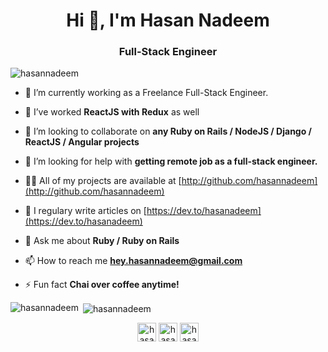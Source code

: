 <h1 align="center">Hi 👋, I'm Hasan Nadeem</h1>
<h3 align="center">Full-Stack Engineer</h3>

<p align="left"> <img src="https://komarev.com/ghpvc/?username=hasannadeem" alt="hasannadeem" /> </p>

- 🔭 I’m currently working as a Freelance Full-Stack Engineer.

- 🌱 I’ve worked **ReactJS with Redux** as well

- 👯 I’m looking to collaborate on **any Ruby on Rails / NodeJS / Django / ReactJS / Angular projects**

- 🤝 I’m looking for help with **getting remote job as a full-stack engineer.**

- 👨‍💻 All of my projects are available at [http://github.com/hasannadeem](http://github.com/hasannadeem)

- 📝 I regulary write articles on [https://dev.to/hasanadeem](https://dev.to/hasanadeem)

- 💬 Ask me about **Ruby / Ruby on Rails**

- 📫 How to reach me **hey.hasannadeem@gmail.com**

- ⚡ Fun fact **Chai over coffee anytime!**

<p><img align="left" src="https://github-readme-stats.vercel.app/api/top-langs/?username=hasannadeem&layout=compact" alt="hasannadeem" /></p>

<p>&nbsp;<img align="center" src="https://github-readme-stats.vercel.app/api?username=hasannadeem&show_icons=true" alt="hasannadeem" /></p>

<p align="center">
<a href="https://dev.to/" target="blank"><img align="center" src="https://cdn.jsdelivr.net/npm/simple-icons@3.0.1/icons/dev-dot-to.svg" alt="hasanadeem" height="30" width="30" /></a>
<a href="https://twitter.com/" target="blank"><img align="center" src="https://cdn.jsdelivr.net/npm/simple-icons@3.0.1/icons/twitter.svg" alt="hasanadeem" height="30" width="30" /></a>
<a href="https://linkedin.com/" target="blank"><img align="center" src="https://cdn.jsdelivr.net/npm/simple-icons@3.0.1/icons/linkedin.svg" alt="hasanadeem" height="30" width="30" /></a>
</p>
